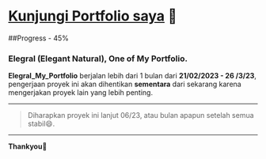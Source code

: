 # [Kunjungi Portfolio saya](https://rasspp.github.io/Elegral_My_Portfolio.github.io/) :rocket: 
##Progress - 45%
### Elegral (Elegant Natural), One of My Portfolio.

**Elegral_My_Portfolio** berjalan lebih dari 1 bulan dari **21/02/2023 - 26 /3/23**, pengerjaan proyek ini akan dihentikan **sementara** dari sekarang karena mengerjakan proyek lain yang lebih penting.

---
> Diharapkan proyek ini lanjut 06/23, atau bulan apapun setelah semua stabil:smile:. 
---

__Thankyou__:tada:
